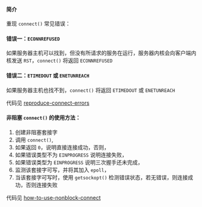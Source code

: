 
#### 简介
重现 `connect()` 常见错误：

#### 错误一：`ECONNREFUSED`
如果服务器主机可以找到，但没有所请求的服务在运行，服务器内核会向客户端内核发送 `RST`，`connect()` 将返回 `ECONNREFUSED`

#### 错误二：`ETIMEDOUT` 或 `ENETUNREACH`
如果服务器主机也找不到，`connect()` 将返回 `ETIMEDOUT` 或 `ENETUNREACH`

代码见 [reproduce-connect-errors](./reproduce-connect-errors.cc)

#### 非阻塞 `connect()` 的使用方法：
1. 创建非阻塞套接字
2. 调用 `connect()`, 
3. 如果返回 `0`，说明直接连接成功，否则，
4. 如果错误类型不为 `EINPROGRESS` 说明连接失败，
5. 如果错误类型为   `EINPROGRESS` 说明三次握手还未完成，
6. 监测该套接字可写，并将其加入 `epoll`，
7. 当该套接字可写时，使用 `getsockopt()` 检测错误状态，若无错误，则连接成功，否则连接失败

代码见 [how-to-use-nonblock-connect](./how-to-use-nonblock-connect.cc)

